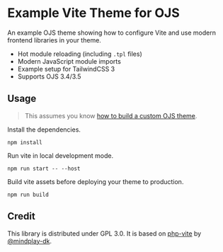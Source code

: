 # Example Vite Theme for OJS

An example OJS theme showing how to configure Vite and use modern frontend libraries in your theme.

- Hot module reloading (including `.tpl` files)
- Modern JavaScript module imports
- Example setup for TailwindCSS 3
- Supports OJS 3.4/3.5

## Usage

> This assumes you know [how to build a custom OJS theme](https://docs.pkp.sfu.ca/pkp-theming-guide/en/).

Install the dependencies.

```
npm install
```

Run vite in local development mode.

```
npm run start -- --host
```

Build vite assets before deploying your theme to production.

```
npm run build
```

## Credit

This library is distributed under GPL 3.0. It is based on [php-vite](https://github.com/mindplay-dk/php-vite) by [@mindplay-dk](https://github.com/mindplay-dk).
